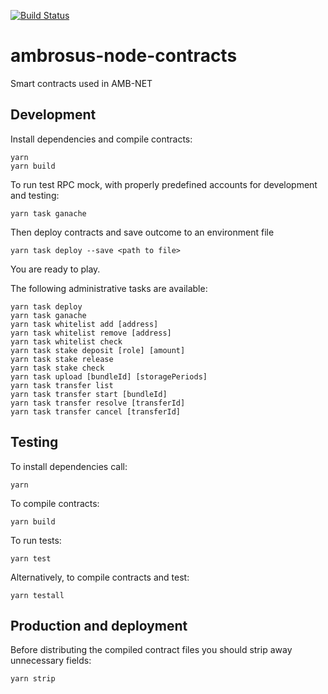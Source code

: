 [![Build Status](https://travis-ci.com/ambrosus/ambrosus-node-contracts.svg?token=nJpF4WjFNNbqCjjVquWn&branch=master)](https://travis-ci.com/ambrosus/ambrosus-node-contracts)
# ambrosus-node-contracts
Smart contracts used in AMB-NET

## Development
Install dependencies and compile contracts:
```
yarn
yarn build
```

To run test RPC mock, with properly predefined accounts for development and testing:
```
yarn task ganache
```

Then deploy contracts and save outcome to an environment file
```
yarn task deploy --save <path to file>
```

You are ready to play.

The following administrative tasks are available: 
```
yarn task deploy
yarn task ganache
yarn task whitelist add [address]
yarn task whitelist remove [address]
yarn task whitelist check
yarn task stake deposit [role] [amount]
yarn task stake release
yarn task stake check
yarn task upload [bundleId] [storagePeriods]
yarn task transfer list
yarn task transfer start [bundleId]
yarn task transfer resolve [transferId]
yarn task transfer cancel [transferId]
```

## Testing
To install dependencies call:
```
yarn
```

To compile contracts:
```
yarn build
```

To run tests:
```
yarn test
```


Alternatively, to compile contracts and test:
```
yarn testall
```

## Production and deployment

Before distributing the compiled contract files you should strip away unnecessary fields: 

```sh
yarn strip
```
